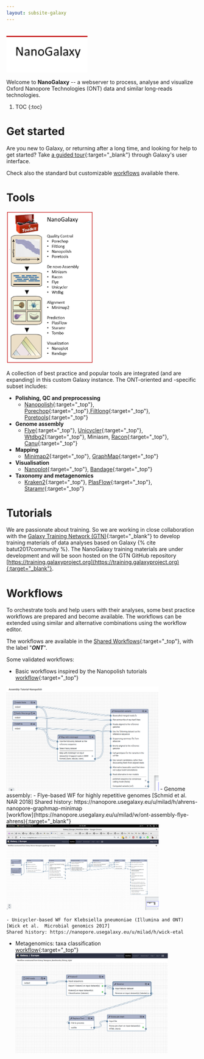 ```yaml
---
layout: subsite-galaxy
---
```



<br/>
<img src="/assets/media/nanogalaxy_logo.png" height="100px" alt="NanoGalaxy logo"/>

Welcome to **NanoGalaxy**  -- a webserver to process, analyse and visualize Oxford Nanopore Technologies (ONT) data and similar long-reads technologies.


1. TOC
{:toc}


# Get started

Are you new to Galaxy, or returning after a long time, and looking for help to get started? Take [a guided tour](https://nanopore.usegalaxy.eu/tours/core.galaxy_ui){:target="_blank"} through Galaxy's user interface.

Check also the standard but customizable [workflows](#workflows) available there.

# Tools
<img src="/assets/media/nanogalaxy_toolkit.png" height="400px" alt="NanoGalaxy toolkit"/>

A collection of best practice and popular tools are integrated (and are expanding) in this custom Galaxy instance. The ONT-oriented and -specific subset includes:

- **Polishing, QC and preprocessing**
    - [Nanopolish](https://nanopore.usegalaxy.eu/root?tool_id=toolshed.g2.bx.psu.edu%2Frepos%2Fbgruening%2Fnanopolish_variants%2Fnanopolish_variants%2F0.1.0){:target="_top"}, [Porechop](https://nanopore.usegalaxy.eu/tool_runner?tool_id=toolshed.g2.bx.psu.edu%2Frepos%2Fiuc%2Fporechop%2Fporechop%2F0.2.3){:target="_top"},[Filtlong](https://nanopore.usegalaxy.eu/tool_runner?tool_id=toolshed.g2.bx.psu.edu%2Frepos%2Fiuc%2Ffiltlong%2Ffiltlong%2F0.2.0){:target="_top"}, [Poretools](https://nanopore.usegalaxy.eu/tool_runner?tool_id=toolshed.g2.bx.psu.edu%2Frepos%2Fiuc%2Fporetools_qualdist%2Fporetools_qualdist%2F0.6.1a1.0){:target="_top"}
- **Genome assembly**
    - [Flye](https://nanopore.usegalaxy.eu/tool_runner?tool_id=toolshed.g2.bx.psu.edu%2Frepos%2Fbgruening%2Fflye%2Fflye%2F2.3.7){:target="_top"}, [Unicycler](https://nanopore.usegalaxy.eu/tool_runner?tool_id=toolshed.g2.bx.psu.edu%2Frepos%2Fiuc%2Funicycler%2Funicycler%2F0.4.7.0){:target="_top"}, [Wtdbg2](https://nanopore.usegalaxy.eu/tool_runner?tool_id=toolshed.g2.bx.psu.edu%2Frepos%2Fbgruening%2Fwtdbg%2Fwtdbg%2F1.2.8.1){:target="_top"}, Miniasm, [Racon](https://nanopore.usegalaxy.eu/tool_runner?tool_id=toolshed.g2.bx.psu.edu%2Frepos%2Fbgruening%2Fracon%2Fracon%2F1.3.1.1){:target="_top"}, [Canu](https://nanopore.usegalaxy.eu/tool_runner?tool_id=toolshed.g2.bx.psu.edu%2Frepos%2Fbgruening%2Fcanu%2Fcanu%2F1.7){:target="_top"}
- **Mapping**
    - [Minimap2](https://nanopore.usegalaxy.eu/tool_runner?tool_id=toolshed.g2.bx.psu.edu%2Frepos%2Fiuc%2Fminimap2%2Fminimap2%2F2.17){:target="_top"}, [GraphMap](https://nanopore.usegalaxy.eu/tool_runner?tool_id=toolshed.g2.bx.psu.edu%2Frepos%2Fbgruening%2Fgraphmap_align%2Fgraphmap_align%2F0.5.2){:target="_top"}
- **Visualisation**
    - [Nanoplot](https://nanopore.usegalaxy.eu/tool_runner?tool_id=toolshed.g2.bx.psu.edu%2Frepos%2Fiuc%2Fnanoplot%2Fnanoplot%2F1.13.0){:target="_top"}, [Bandage](https://nanopore.usegalaxy.eu/tool_runner?tool_id=toolshed.g2.bx.psu.edu%2Frepos%2Fiuc%2Fbandage%2Fbandage_image%2F0.8.1%2Bgalaxy0){:target="_top"}
- **Taxonomy and metagenomics**
    - [Kraken2](https://nanopore.usegalaxy.eu/tool_runner?tool_id=toolshed.g2.bx.psu.edu%2Frepos%2Fiuc%2Fkraken2%2Fkraken2%2F2.0.8_beta%2Bgalaxy0){:target="_top"}, [PlasFlow](https://nanopore.usegalaxy.eu/tool_runner?tool_id=toolshed.g2.bx.psu.edu%2Frepos%2Fiuc%2Fplasflow%2FPlasFlow%2F1.0){:target="_top"}, [Staramr](https://nanopore.usegalaxy.eu/tool_runner?tool_id=toolshed.g2.bx.psu.edu%2Frepos%2Fnml%2Fstaramr%2Fstaramr_search%2F0.4.0){:target="_top"}



# Tutorials

We are passionate about training. So we are working in close collaboration with the [Galaxy Training Network (GTN)](https://galaxyproject.org/teach/gtn/){:target="_blank"} to develop training materials of data analyses based on Galaxy {% cite batut2017community %}. The NanoGalaxy training materials are under development and will be soon hosted on the GTN GitHub repository [https://training.galaxyproject.org](https://training.galaxyproject.org){:target="_blank"}.


# Workflows

To orchestrate tools and help users with their analyses, some best practice workflows are prepared and become available. The workflows can be extended using similar and alternative combinations using the workflow editor.

The workflows are available in the [Shared Workflows](https://nanopore.usegalaxy.eu/workflows/list_published){:target="_top"}, with the label "***ONT***".

Some validated workflows:
- Basic workflows inspired by the Nanopolish tutorials
  <br/> [workflow](https://nanopore.usegalaxy.eu/u/milad/w/nanopolish-variants-tutorial){:target="_top"}
<img src="/assets/media/nanogalaxy-nanopolish.png" width="400px" alt="NanoGalaxy Nanopolish"/>
- Genome assembly:
    - Flye-based WF for highly repetitive genomes [Schmid et al. NAR 2018]
    Shared history: https://nanopore.usegalaxy.eu/u/milad/h/ahrens-nanopore-graphmap-minimap
    <br/> [workflow](https://nanopore.usegalaxy.eu/u/milad/w/ont-assembly-flye-ahrens){:target="_blank"}
    <img src="/assets/media/nanogalaxy-ahrens.png" width="400px" alt="NanoGalaxy wf2"/>

    - Unicycler-based WF for Klebsiella pneumoniae (Illumina and ONT) [Wick et al.  Microbial genomics 2017]
    Shared history: https://nanopore.usegalaxy.eu/u/milad/h/wick-etal
- Metagenomics: taxa classification 
    <br/> [workflow](https://nanopore.usegalaxy.eu/u/milad/w/metagenomics-krakan2){:target="_top"}
    <img src="/assets/media/nanogalaxy-kraken.png" width="400px" alt="NanoGalaxy wf2"/>

